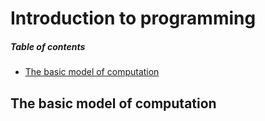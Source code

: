 # Introduction to programming
##### Table of contents
- [The basic model of computation](../README.md)

## The basic model of computation 
